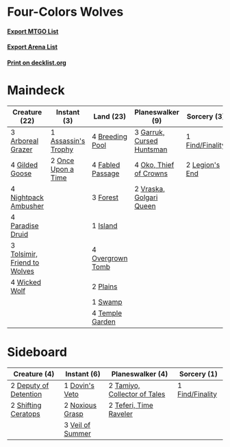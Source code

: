 # Four-Colors Wolves

#### [Export MTGO List](../collection/Four-Colors%20Wolves/Four-Colors%20Wolves.txt)
#### [Export Arena List](../collection/Four-Colors%20Wolves/Four-Colors%20Wolves_arena.txt)
#### [Print on decklist.org](http://decklist.org/?deckmain=3%09Arboreal%20Grazer%0A1%09Assassin's%20Trophy%0A4%09Breeding%20Pool%0A4%09Fabled%20Passage%0A1%09Find/Finality%0A3%09Forest%0A3%09Garruk,%20Cursed%20Huntsman%0A4%09Gilded%20Goose%0A1%09Island%0A2%09Legion's%20End%0A4%09Nightpack%20Ambusher%0A4%09Oko,%20Thief%20of%20Crowns%0A2%09Once%20Upon%20a%20Time%0A4%09Overgrown%20Tomb%0A4%09Paradise%20Druid%0A2%09Plains%0A1%09Swamp%0A4%09Temple%20Garden%0A3%09Tolsimir,%20Friend%20to%20Wolves%0A2%09Vraska,%20Golgari%20Queen%0A4%09Wicked%20Wolf&deckside=2%09Deputy%20of%20Detention%0A1%09Dovin's%20Veto%0A1%09Find/Finality%0A2%09Noxious%20Grasp%0A2%09Shifting%20Ceratops%0A2%09Tamiyo,%20Collector%20of%20Tales%0A2%09Teferi,%20Time%20Raveler%0A3%09Veil%20of%20Summer)
# Maindeck

|                                             Creature (22)                                             |                                         Instant (3)                                          |                                         Land (23)                                         |                                          Planeswalker (9)                                          |                                       Sorcery (3)                                        |
|-------------------------------------------------------------------------------------------------------|----------------------------------------------------------------------------------------------|-------------------------------------------------------------------------------------------|----------------------------------------------------------------------------------------------------|------------------------------------------------------------------------------------------|
|3 [Arboreal Grazer](http://gatherer.wizards.com/Pages/Card/Details.aspx?multiverseid=461076)           |1 [Assassin's Trophy](http://gatherer.wizards.com/Pages/Card/Details.aspx?multiverseid=452902)|4 [Breeding Pool](http://gatherer.wizards.com/Pages/Card/Details.aspx?multiverseid=97088)  |3 [Garruk, Cursed Huntsman](http://gatherer.wizards.com/Pages/Card/Details.aspx?multiverseid=473153)|1 [Find/Finality](http://gatherer.wizards.com/Pages/Card/Details.aspx?multiverseid=452975)|
|4 [Gilded Goose](http://gatherer.wizards.com/Pages/Card/Details.aspx?multiverseid=473122)              |2 [Once Upon a Time](http://gatherer.wizards.com/Pages/Card/Details.aspx?multiverseid=473131) |4 [Fabled Passage](http://gatherer.wizards.com/Pages/Card/Details.aspx?multiverseid=473206)|4 [Oko, Thief of Crowns](http://gatherer.wizards.com/Pages/Card/Details.aspx?multiverseid=473159)   |2 [Legion's End](http://gatherer.wizards.com/Pages/Card/Details.aspx?multiverseid=466860) |
|4 [Nightpack Ambusher](http://gatherer.wizards.com/Pages/Card/Details.aspx?multiverseid=466939)        |                                                                                              |3 [Forest](http://gatherer.wizards.com/Pages/Card/Details.aspx?multiverseid=439860)        |2 [Vraska, Golgari Queen](http://gatherer.wizards.com/Pages/Card/Details.aspx?multiverseid=452963)  |                                                                                          |
|4 [Paradise Druid](http://gatherer.wizards.com/Pages/Card/Details.aspx?multiverseid=461098)            |                                                                                              |1 [Island](http://gatherer.wizards.com/Pages/Card/Details.aspx?multiverseid=439857)        |                                                                                                    |                                                                                          |
|3 [Tolsimir, Friend to Wolves](http://gatherer.wizards.com/Pages/Card/Details.aspx?multiverseid=461151)|                                                                                              |4 [Overgrown Tomb](http://gatherer.wizards.com/Pages/Card/Details.aspx?multiverseid=405103)|                                                                                                    |                                                                                          |
|4 [Wicked Wolf](http://gatherer.wizards.com/Pages/Card/Details.aspx?multiverseid=473143)               |                                                                                              |2 [Plains](http://gatherer.wizards.com/Pages/Card/Details.aspx?multiverseid=439856)        |                                                                                                    |                                                                                          |
|                                                                                                       |                                                                                              |1 [Swamp](http://gatherer.wizards.com/Pages/Card/Details.aspx?multiverseid=439858)         |                                                                                                    |                                                                                          |
|                                                                                                       |                                                                                              |4 [Temple Garden](http://gatherer.wizards.com/Pages/Card/Details.aspx?multiverseid=405112) |                                                                                                    |                                                                                          |


# Sideboard

|                                          Creature (4)                                          |                                        Instant (6)                                        |                                           Planeswalker (4)                                            |                                       Sorcery (1)                                        |
|------------------------------------------------------------------------------------------------|-------------------------------------------------------------------------------------------|-------------------------------------------------------------------------------------------------------|------------------------------------------------------------------------------------------|
|2 [Deputy of Detention](http://gatherer.wizards.com/Pages/Card/Details.aspx?multiverseid=457309)|1 [Dovin's Veto](http://gatherer.wizards.com/Pages/Card/Details.aspx?multiverseid=461120)  |2 [Tamiyo, Collector of Tales](http://gatherer.wizards.com/Pages/Card/Details.aspx?multiverseid=461147)|1 [Find/Finality](http://gatherer.wizards.com/Pages/Card/Details.aspx?multiverseid=452975)|
|2 [Shifting Ceratops](http://gatherer.wizards.com/Pages/Card/Details.aspx?multiverseid=466948)  |2 [Noxious Grasp](http://gatherer.wizards.com/Pages/Card/Details.aspx?multiverseid=466864) |2 [Teferi, Time Raveler](http://gatherer.wizards.com/Pages/Card/Details.aspx?multiverseid=461148)      |                                                                                          |
|                                                                                                |3 [Veil of Summer](http://gatherer.wizards.com/Pages/Card/Details.aspx?multiverseid=466952)|                                                                                                       |                                                                                          |

